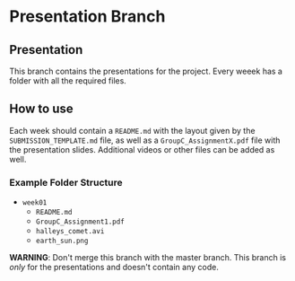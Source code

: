 # Presentation Branch

## Presentation

This branch contains the presentations for the project. Every weeek has a folder with all the required files.

## How to use

Each week should contain a `README.md` with the layout given by the `SUBMISSION_TEMPLATE.md` file, as well as a `GroupC_AssignmentX.pdf` file with the presentation slides. Additional videos or other files can be added as well.

### Example Folder Structure

+ `week01`
  + `README.md`
  + `GroupC_Assignment1.pdf`
  + `halleys_comet.avi`
  + `earth_sun.png`

**WARNING**: Don't merge this branch with the master branch. This branch is *only* for the presentations and doesn't contain any code.
